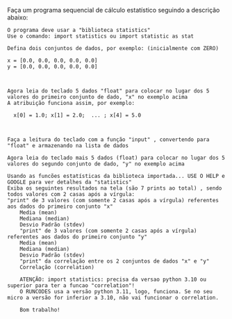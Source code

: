 Faça um programa sequencial de cálculo estatístico seguindo a descrição abaixo:

    O programa deve usar a "biblioteca statistics"
    Use o comando: import statistics ou import statistic as stat

    Defina dois conjuntos de dados, por exemplo: (inicialmente com ZERO)

    x = [0.0, 0.0, 0.0, 0.0, 0.0] 
    y = [0.0, 0.0, 0.0, 0.0, 0.0] 



    Agora leia do teclado 5 dados "float" para colocar no lugar dos 5 valores do primeiro conjunto de dado, "x" no exemplo acima
    A atribuição funciona assim, por exemplo:

      x[0] = 1.0; x[1] = 2.0;  ... ; x[4] = 5.0   



    Faça a leitura do teclado com a função "input" , convertendo para "float" e armazenando na lista de dados

    Agora leia do teclado mais 5 dados (float) para colocar no lugar dos 5 valores do segundo conjunto de dado, "y" no exemplo acima

    Usando as funcões estatísticas da biblioteca importada... USE O HELP e GOOGLE para ver detalhes da "statistics"
    Exiba os seguintes resultados na tela (são 7 prints ao total) , sendo todos valores com 2 casas após a vírgula:
    "print" de 3 valores (com somente 2 casas após a vírgula) referentes aos dados do primeiro conjunto "x"
        Media (mean)
        Mediana (median)
        Desvio Padrão (stdev)
        "print" de 3 valores (com somente 2 casas após a vírgula) referentes aos dados do primeiro conjunto "y"
        Media (mean)
        Mediana (median)
        Desvio Padrão (stdev)
        "print" da correlação entre os 2 conjuntos de dados "x" e "y"
        Correlação (correlation)

        ATENÇÃO: import statistics: precisa da versao python 3.10 ou superior para ter a funcao "correlation"!
        O RUNCODES usa a versão python 3.11, logo, funciona. Se no seu micro a versão for inferior a 3.10, não vai funcionar o correlation.

        Bom trabalho! 